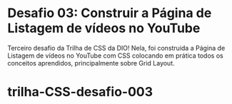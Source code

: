 # Desafio 03: Construir a Página de Listagem de vídeos no YouTube

Terceiro desafio da Trilha de CSS da DIO! 
Nela, foi construida a Página de Listagem de vídeos no YouTube 
com CSS colocando em prática todos os conceitos aprendidos, 
principalmente sobre Grid Layout.
# trilha-CSS-desafio-003

